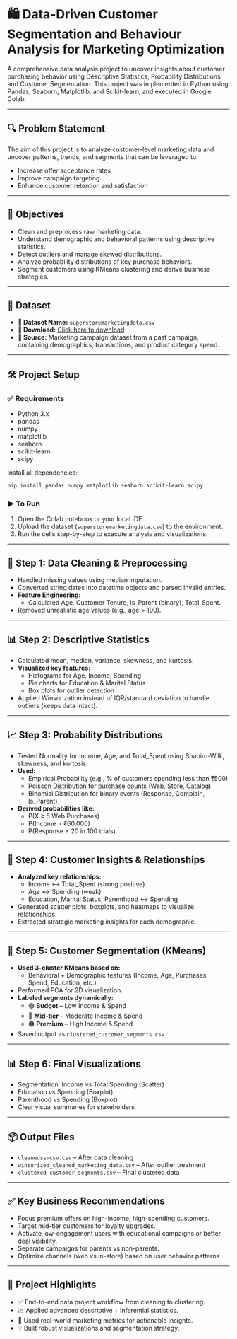 # 🛍️ Data-Driven Customer Segmentation and Behaviour Analysis for Marketing Optimization

A comprehensive data analysis project to uncover insights about customer purchasing behavior using Descriptive Statistics, Probability Distributions, and Customer Segmentation. This project was implemented in Python using Pandas, Seaborn, Matplotlib, and Scikit-learn, and executed in Google Colab.

---

## 🔍 Problem Statement

The aim of this project is to analyze customer-level marketing data and uncover patterns, trends, and segments that can be leveraged to:
- Increase offer acceptance rates
- Improve campaign targeting
- Enhance customer retention and satisfaction

---

## 🎯 Objectives

- Clean and preprocess raw marketing data.
- Understand demographic and behavioral patterns using descriptive statistics.
- Detect outliers and manage skewed distributions.
- Analyze probability distributions of key purchase behaviors.
- Segment customers using KMeans clustering and derive business strategies.

---

## 📁 Dataset

- **📄 Dataset Name:** `superstoremarketingdata.csv`
- **📎 Download:** [Click here to download](https://drive.google.com/file/d/14H7tRcIIyVDKaWLQyYPf2SZvV3k5xQHM/view?usp=sharing)
- **🧾 Source:** Marketing campaign dataset from a past campaign, containing demographics, transactions, and product category spend.

---

## 🛠️ Project Setup

### ✅ Requirements

- Python 3.x
- pandas
- numpy
- matplotlib
- seaborn
- scikit-learn
- scipy

Install all dependencies:
```bash
pip install pandas numpy matplotlib seaborn scikit-learn scipy
```

### ▶️ To Run

1. Open the Colab notebook or your local IDE.
2. Upload the dataset (`superstoremarketingdata.csv`) to the environment.
3. Run the cells step-by-step to execute analysis and visualizations.

---

## 🧹 Step 1: Data Cleaning & Preprocessing

- Handled missing values using median imputation.
- Converted string dates into datetime objects and parsed invalid entries.
- **Feature Engineering:**
  - Calculated Age, Customer Tenure, Is_Parent (binary), Total_Spent.
- Removed unrealistic age values (e.g., age > 100).

---

## 📊 Step 2: Descriptive Statistics

- Calculated mean, median, variance, skewness, and kurtosis.
- **Visualized key features:**
  - Histograms for Age, Income, Spending
  - Pie charts for Education & Marital Status
  - Box plots for outlier detection
- Applied Winsorization instead of IQR/standard deviation to handle outliers (keeps data intact).

---

## 📈 Step 3: Probability Distributions

- Tested Normality for Income, Age, and Total_Spent using Shapiro-Wilk, skewness, and kurtosis.
- **Used:**
  - Empirical Probability (e.g., % of customers spending less than ₹500)
  - Poisson Distribution for purchase counts (Web, Store, Catalog)
  - Binomial Distribution for binary events (Response, Complain, Is_Parent)
- **Derived probabilities like:**
  - P(X ≥ 5 Web Purchases)
  - P(Income > ₹60,000)
  - P(Response ≥ 20 in 100 trials)

---

## 🧠 Step 4: Customer Insights & Relationships

- **Analyzed key relationships:**
  - Income ↔ Total_Spent (strong positive)
  - Age ↔ Spending (weak)
  - Education, Marital Status, Parenthood ↔ Spending
- Generated scatter plots, boxplots, and heatmaps to visualize relationships.
- Extracted strategic marketing insights for each demographic.

---

## 👥 Step 5: Customer Segmentation (KMeans)

- **Used 3-cluster KMeans based on:**
  - Behavioral + Demographic features (Income, Age, Purchases, Spend, Education, etc.)
- Performed PCA for 2D visualization.
- **Labeled segments dynamically:**
  - 🟢 **Budget** – Low Income & Spend
  - 🔵 **Mid-tier** – Moderate Income & Spend
  - 🟠 **Premium** – High Income & Spend
- Saved output as `clustered_customer_segments.csv`

---

## 📊 Step 6: Final Visualizations

- Segmentation: Income vs Total Spending (Scatter)
- Education vs Spending (Boxplot)
- Parenthood vs Spending (Boxplot)
- Clear visual summaries for stakeholders

---

## 📦 Output Files

- `cleanedssmcsv.csv` – After data cleaning
- `winsorized_cleaned_marketing_data.csv` – After outlier treatment
- `clustered_customer_segments.csv` – Final clustered data

---

## ✅ Key Business Recommendations

- Focus premium offers on high-income, high-spending customers.
- Target mid-tier customers for loyalty upgrades.
- Activate low-engagement users with educational campaigns or better deal visibility.
- Separate campaigns for parents vs non-parents.
- Optimize channels (web vs in-store) based on user behavior patterns.

---

## 📌 Project Highlights

- ✅ End-to-end data project workflow from cleaning to clustering.
- 📈 Applied advanced descriptive + inferential statistics.
- 🧠 Used real-world marketing metrics for actionable insights.
- 💡 Built robust visualizations and segmentation strategy.

